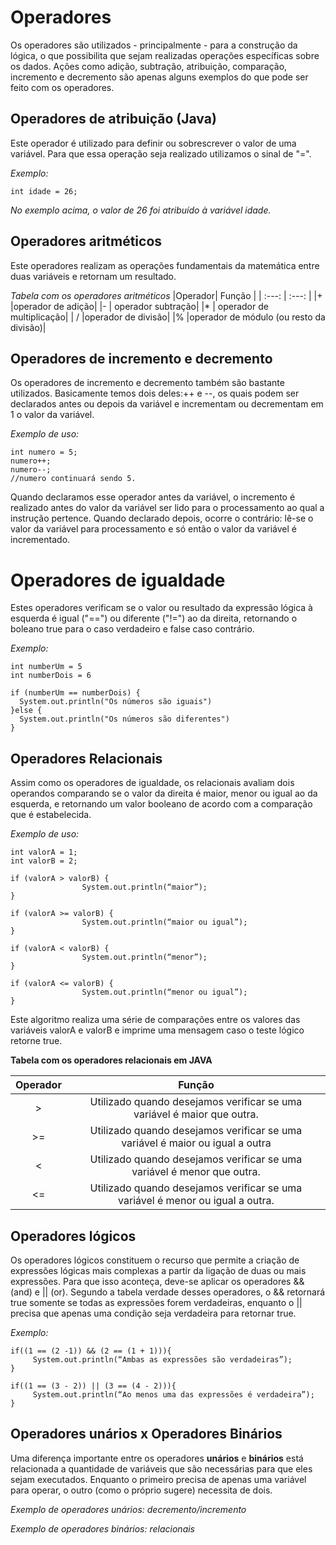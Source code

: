 # Operadores

  Os operadores são utilizados - principalmente - para a construção da lógica, o que possibilita que sejam realizadas operações específicas sobre os dados. Ações como adição, subtração, atribuição, comparação, incremento e decremento são apenas alguns exemplos do que pode ser feito com os operadores.
  
## Operadores de atribuição (Java)
  
  Este operador é utilizado para definir ou sobrescrever o valor de uma variável. Para que essa operação seja realizado utilizamos o sinal de "=".
   
  *Exemplo:*
  ```
  int idade = 26;
 ```  
  *No exemplo acima, o valor de 26 foi atribuído à variável idade.*
  
## Operadores aritméticos
  
  Este operadores realizam as operações fundamentais da matemática entre duas variáveis e retornam um resultado.
  
  *Tabela com os operadores aritméticos*
  |Operador| Função         |
  | :---: | :---:            |
  |+      |operador de adição|
  |-      | operador subtração|
  |*      | operador de multiplicação|
  |  /    |operador de divisão|
  |%      |operador de módulo (ou resto da divisão)|

## Operadores de incremento e decremento

Os operadores de incremento e decremento também são bastante utilizados. Basicamente temos dois deles:++ e --, os quais podem ser declarados 
antes ou depois da variável e incrementam ou decrementam em 1 o valor da variável.

*Exemplo de uso:*
```
int numero = 5;
numero++;
numero--;
//numero continuará sendo 5.
```

Quando declaramos esse operador antes da variável, o incremento é realizado antes do valor da variável ser lido para o processamento ao 
qual a instrução pertence. Quando declarado depois, ocorre o contrário: lê-se o valor da variável para processamento e só então o valor 
da variável é incrementado. 

# Operadores de igualdade

  Estes operadores verificam se o valor ou resultado da expressão lógica à esquerda é igual ("==") ou diferente ("!=") ao da direita,
  retornando o boleano true para o caso verdadeiro e false caso contrário. 
  
*Exemplo:*
```
int numberUm = 5
int numberDois = 6

if (numberUm == numberDois) {
  System.out.println("Os números são iguais")
}else {
  System.out.println("Os números são diferentes")
}
```
## Operadores Relacionais

Assim como os operadores de igualdade, os relacionais avaliam dois operandos comparando se o valor da direita é maior, menor ou igual ao 
da esquerda, e retornando um valor booleano de acordo com a comparação que é estabelecida.

*Exemplo de uso:*
```
int valorA = 1;
int valorB = 2;

if (valorA > valorB) {
                System.out.println(“maior”);
}

if (valorA >= valorB) {
                System.out.println(“maior ou igual”);
}

if (valorA < valorB) {
                System.out.println(“menor”);
}

if (valorA <= valorB) {
                System.out.println(“menor ou igual”);
}
```
Este algoritmo realiza uma série de comparações entre os valores das variáveis valorA e valorB e imprime uma mensagem caso o teste lógico
retorne true.
 
**Tabela com os operadores relacionais em JAVA**

|Operador | Função |
| :---:   |:---:   |
|>        | Utilizado quando desejamos verificar se uma variável é maior que outra.|
|>=       | Utilizado quando desejamos verificar se uma variável é maior ou igual a outra|
|<        |Utilizado quando desejamos verificar se uma variável é menor que outra.|
|<=       |Utilizado quando desejamos verificar se uma variável é menor ou igual a outra.| 

## Operadores lógicos

Os operadores lógicos constituem o recurso que permite a criação de expressões lógicas mais complexas a partir da ligação de duas ou mais
expressões. Para que isso aconteça, deve-se aplicar os operadores && (and) e || (or). Segundo a tabela verdade desses operadores, o && 
retornará true somente se todas as expressões forem verdadeiras, enquanto o || precisa que apenas uma condição seja verdadeira para retornar
true.

*Exemplo:*
```
if((1 == (2 -1)) && (2 == (1 + 1))){
     System.out.println(“Ambas as expressões são verdadeiras”);
}

if((1 == (3 - 2)) || (3 == (4 - 2))){
     System.out.println(“Ao menos uma das expressões é verdadeira”);
}
```
## Operadores unários x Operadores Binários

  Uma diferença importante entre os operadores **unários** e **binários** está relacionada a quantidade de variáveis que são necessárias para que
  eles sejam executados. Enquanto o primeiro precisa de apenas uma variável para operar, o outro (como o próprio sugere) necessita de dois.
  
  *Exemplo de operadores unários: decremento/incremento*
  
  *Exemplo de operadores binários: relacionais*
